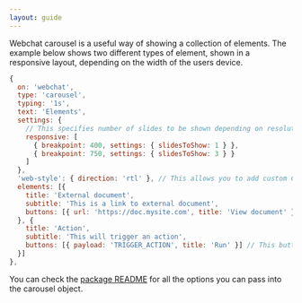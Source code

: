 ```yaml
---
layout: guide
---
```


Webchat carousel is a useful way of showing a collection of elements. The example below shows two different types of element, shown in a responsive layout, depending on the width of the users device.

```js
{
  on: 'webchat',
  type: 'carousel',
  typing: '1s',
  text: 'Elements',
  settings: {
    // This specifies number of slides to be shown depending on resolution
    responsive: [
      { breakpoint: 400, settings: { slidesToShow: 1 } },
      { breakpoint: 750, settings: { slidesToShow: 3 } }
    ]
  },
  'web-style': { direction: 'rtl' }, // This allows you to add custom CSS-styling
  elements: [{
    title: 'External document',
    subtitle: 'This is a link to external document',
    buttons: [{ url: 'https://doc.mysite.com', title: 'View document' }]
  }, {
    title: 'Action',
    subtitle: 'This will trigger an action',
    buttons: [{ payload: 'TRIGGER_ACTION', title: 'Run' }] // This button acts as a quick-reply
  }]
},
```

You can check the [package README](https://github.com/botpress/botpress/tree/master/packages/botpress-channel-web) for all the options you can pass into the carousel object.
